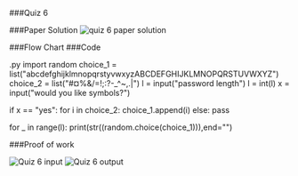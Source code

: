 ###Quiz 6 

###Paper Solution 
![quiz 6 paper solution](https://github.com/user-attachments/assets/242c6ac2-0650-4242-b837-09f39bcb0f7c)

###Flow Chart
###Code

.py
import random
choice_1 = list("abcdefghijklmnopqrstyvwxyzABCDEFGHIJKLMNOPQRSTUVWXYZ")
choice_2 = list("#¤%&/=!;:?-_^~,.|")
l = input("password length")
l = int(l)
x = input("would you like symbols?")

if x == "yes":
    for i in choice_2:
        choice_1.append(i)
else:
    pass

for _ in range(l):
    print(str((random.choice(choice_1))),end="")

###Proof of work 

![Quiz 6 input](https://github.com/user-attachments/assets/93d47edd-81b7-41f1-a9ca-e23f1aa11e96)
![Quiz 6 output](https://github.com/user-attachments/assets/4d99e941-3e0c-4f02-84d3-f3f4b3a3fa74)
